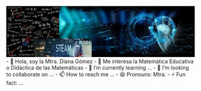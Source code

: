 <img src="Portada.png">
- 👋 Hola, soy la Mtra. Diana Gómez
- 👀 Me interesa la Matemática Educativa o Didáctica de las Matemáticas
- 🌱 I’m currently learning ...
- 💞️ I’m looking to collaborate on ...
- 📫 How to reach me ...
- 😄 Pronouns: Mtra.
- ⚡ Fun fact: ...

<!---
DianaGomezLeal/DianaGomezLeal is a ✨ special ✨ repository because its `README.md` (this file) appears on your GitHub profile.
You can click the Preview link to take a look at your changes.
--->
